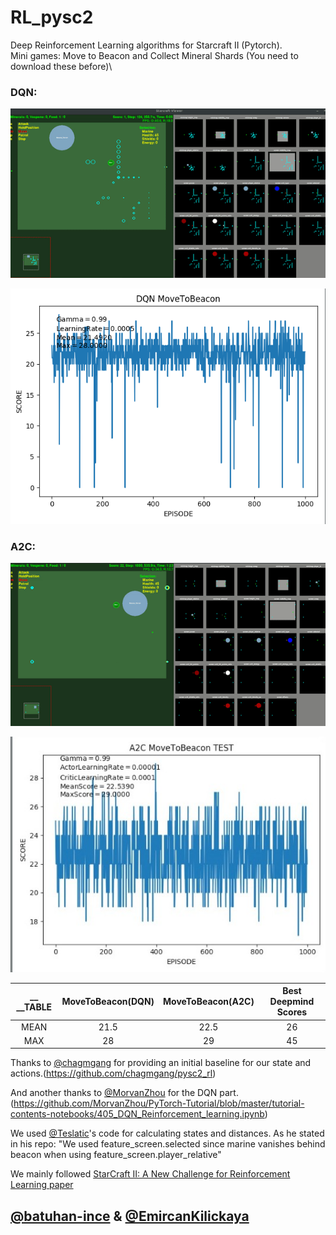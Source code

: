 # RL_pysc2
Deep Reinforcement Learning algorithms for Starcraft II (Pytorch).\
Mini games: Move to Beacon and Collect Mineral Shards (You need to download these before)\

### DQN:



![DQN](Gifs/DQN1-MTB.gif)


![DQN](Test_Graphs/DQN-MTB.png)



### A2C:



![A2C](Gifs/A2C-MTB.gif)

![A2C](Test_Graphs/A2C-MTB1.png)





|     __ __TABLE        |  MoveToBeacon(DQN) |  MoveToBeacon(A2C) | Best Deepmind Scores|   
| :---:         |     :---:      |          :---: |           :---: |
|  MEAN   | 21.5     | 22.5    | 26
|  MAX     | 28       | 29      | 45





Thanks to [@chagmgang](https://github.com/chagmgang) for providing an initial baseline for our state and actions.(https://github.com/chagmgang/pysc2_rl)

And another thanks to [@MorvanZhou](https://github.com/MorvanZhou) for the DQN part. (https://github.com/MorvanZhou/PyTorch-Tutorial/blob/master/tutorial-contents-notebooks/405_DQN_Reinforcement_learning.ipynb)

We used [@Teslatic](https://github.com/Teslatic)'s code for calculating states and distances. As he stated in his repo: "We used  feature_screen.selected since marine vanishes behind beacon when using feature_screen.player_relative"

We mainly followed [StarCraft II: A New Challenge for Reinforcement Learning paper](https://deepmind.com/documents/110/sc2le.pdf)

## [@batuhan-ince](https://github.com/batuhan-ince) & [@EmircanKilickaya](https://github.com/EmircanKilickaya)

 
